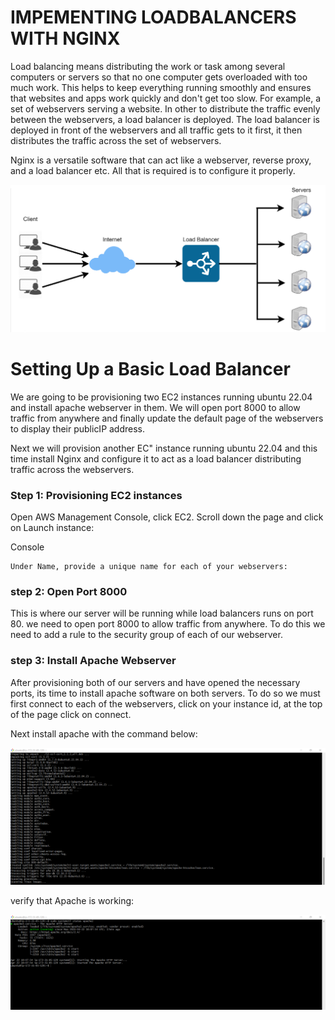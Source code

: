 
# IMPEMENTING LOADBALANCERS WITH NGINX
Load balancing means distributing the work or task among several computers or servers so that no one computer gets overloaded with too much work. This helps to keep everything running smoothly and ensures that websites and apps work quickly and don't get too slow. For example, a set of webservers serving a website. In other to distribute the traffic evenly between the webservers, a load balancer is deployed. The load balancer is deployed in front of the webservers and all traffic gets to it first, it then distributes the traffic across the set of webservers. 

Nginx is a versatile software that can act like a webserver, reverse proxy, and a load balancer etc. All that is required is to configure it properly. 

![loadbalancer](./images/loadbalancer_pic.PNG)

# Setting Up a Basic Load Balancer

We are going to be provisioning two EC2 instances running ubuntu 22.04 and install apache webserver in them. We will open port 8000 to allow traffic from anywhere and finally update the default page of the webservers to display their publicIP address.

Next we will provision another EC" instance running ubuntu 22.04 and this time install Nginx and configure it to act as a load balancer distributing traffic across the webservers.

### Step 1: Provisioning EC2 instances

   Open AWS Management Console, click EC2. Scroll down the page and click on Launch instance:

Console

    Under Name, provide a unique name for each of your webservers:

### step 2: Open Port 8000

This is where our server will be running while load balancers runs on port 80. we need to open port 8000 to allow traffic from anywhere. To do this we need to add a rule to the security group of each of our webserver. 

### step 3: Install Apache Webserver

After provisioning both of our servers and have opened the necessary ports, its time to install apache software on both servers. To do so we must first connect to each of the webservers, click on your instance id, at the top of the page click on connect. 

Next install apache with the command below:

![install-apache](./images/install_apache.PNG)

verify that Apache is working:

![confirm_apache](./images/confirm_Apache.PNG)